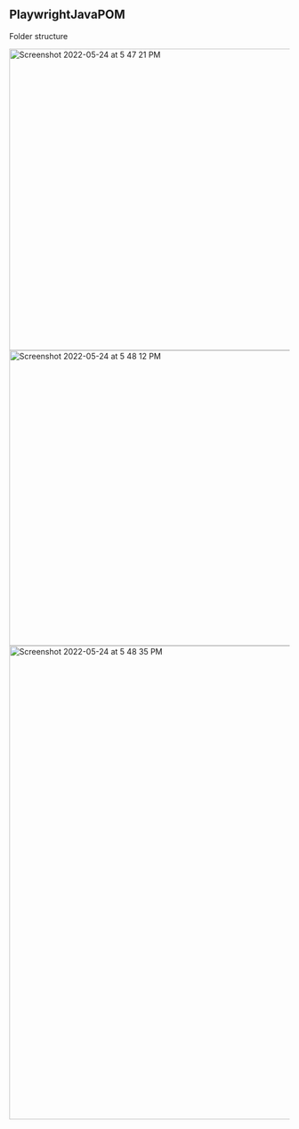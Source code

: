 ## PlaywrightJavaPOM

Folder structure 



<img width="541" alt="Screenshot 2022-05-24 at 5 47 21 PM" src="https://user-images.githubusercontent.com/1409610/170032655-8ffc3d48-dfa9-4a99-9880-8ab76b103148.png">



<img width="530" alt="Screenshot 2022-05-24 at 5 48 12 PM" src="https://user-images.githubusercontent.com/1409610/170032826-fc093e2b-bc68-4a67-868f-bd639b731080.png">

<img width="850" alt="Screenshot 2022-05-24 at 5 48 35 PM" src="https://user-images.githubusercontent.com/1409610/170032909-c24ce012-ba22-4c62-a972-44bf87eafcf6.png">
